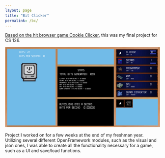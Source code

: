 ```yaml
---
layout: page
title: "Bit Clicker"
permalink: /bc/
---
```


[Based on the hit browser game Cookie Clicker](https://orteil.dashnet.org/cookieclicker/), this was my final project for CS 126.

![image](images/final_proj.png)

Project I worked on for a few weeks at the end of my freshman year. Utilizing several different OpenFramework modules, such as the visual and json ones, I was able to create all the functionality necessary for a game, such as a UI and save/load functions.
